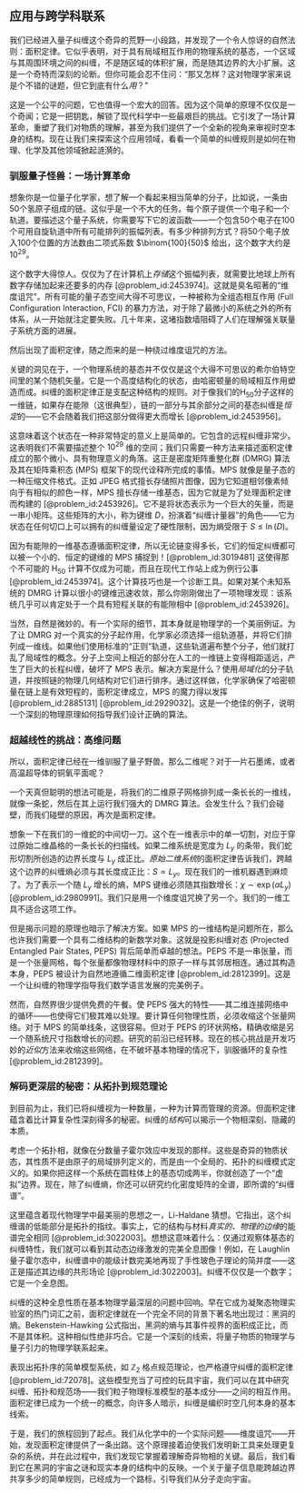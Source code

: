 ## 应用与跨学科联系

我们已经进入量子纠缠这个奇异的荒野一小段路，并发现了一个令人惊讶的自然法则：面积定律。它似乎表明，对于具有局域相互作用的物理系统的基态，一个区域与其周围环境之间的纠缠，不是随区域的体积扩展，而是随其边界的大小扩展。这是一个奇特而深刻的论断。但你可能会忍不住问：“那又怎样？这对物理学家来说是个不错的谜题，但它到底有什么*用*？”

这是一个公平的问题，它也值得一个宏大的回答。因为这个简单的原理不仅仅是一个奇闻；它是一把钥匙，解锁了现代科学中一些最艰巨的挑战。它引发了一场计算革命，重塑了我们对物质的理解，甚至为我们提供了一个全新的视角来审视时空本身的结构。现在让我们来探索这个应用领域，看看一个简单的纠缠规则是如何在物理、化学及其他领域掀起涟漪的。

### 驯服量子怪兽：一场计算革命

想象你是一位量子化学家，想了解一个看起来相当简单的分子，比如说，一条由50个氢原子组成的链。这似乎是一个不大的任务。每个原子提供一个电子和一个轨道。要描述这个量子系统，你需要写下它的波函数——一个包含50个电子在100个可用自旋轨道中所有可能排列的振幅列表。有多少种排列方式？将50个电子放入100个位置的方法数由二项式系数 $\binom{100}{50}$ 给出，这个数字大约是 $10^{29}$。

这个数字大得惊人。仅仅为了在计算机上*存储*这个振幅列表，就需要比地球上所有数字存储加起来还要多的内存 [@problem_id:2453974]。这就是臭名昭著的“维度诅咒”。所有可能的量子态空间大得不可思议，一种被称为全组态相互作用 (Full Configuration Interaction, FCI) 的暴力方法，对于除了最微小的系统之外的所有体系，从一开始就注定要失败。几十年来，这堵指数墙阻碍了人们在理解强关联量子系统方面的进展。

然后出现了面积定律，随之而来的是一种绕过维度诅咒的方法。

关键的洞见在于，一个物理系统的基态并不仅仅是这个大得不可思议的希尔伯特空间里的某个随机矢量。它是一个高度结构化的状态，由哈密顿量的局域相互作用塑造而成。纠缠的面积定律正是支配这种结构的规则。对于像我们的H$_{50}$分子这样的一维链，如果存在能隙（这很典型），链的一部分与其余部分之间的基态纠缠是*恒定*的——它不会随着我们把这部分做得更大而增长 [@problem_id:2453956]。

这意味着这个状态在一种非常特定的意义上是简单的。它包含的远程纠缠非常少。这表明我们不需要描述整个 $10^{29}$ 维的空间；我们只需要一种方法来描述面积定律成立的那个微小、具有物理意义的角落。这正是密度矩阵重整化群 (DMRG) 算法及其在矩阵乘积态 (MPS) 框架下的现代诠释所完成的事情。MPS 就像是量子态的一种压缩文件格式。正如 JPEG 格式擅长存储照片图像，因为它知道相邻像素倾向于有相似的颜色一样，MPS 擅长存储一维基态，因为它就是为了处理面积定律而构建的 [@problem_id:2453926]。它不是将状态表示为一个巨大的矢量，而是一串小矩阵。这些矩阵的大小，称为键维 $D$，扮演着“纠缠计量器”的角色——它为状态在任何切口上可以拥有的纠缠量设定了硬性限制，因为熵受限于 $S \le \ln(D)$。

因为有能隙的一维基态遵循面积定律，所以无论链变得多长，它们的恒定纠缠都可以被一个小的、恒定的键维的 MPS 捕捉到！[@problem_id:3019481] 这使得那个不可能的 H$_{50}$ 计算不仅成为可能，而且在现代工作站上成为例行公事 [@problem_id:2453974]。这个计算技巧也是一个诊断工具。如果对某个未知系统的 DMRG 计算以很小的键维迅速收敛，那么你刚刚做出了一项物理发现：该系统几乎可以肯定处于一个具有短程关联的有能隙相中 [@problem_id:2453926]。

当然，自然是微妙的。有一个实际的细节，其本身就是物理学的一个美丽例证。为了让 DMRG 对一个真实的分子起作用，化学家必须选择一组轨道基，并将它们排列成一维线。如果他们使用标准的“正则”轨道，这些轨道遍布整个分子，他们就打乱了局域性的概念。分子上空间上相近的部分在人工的一维链上变得相距遥远，产生了巨大的长程纠缠，破坏了 MPS 表示。解决方案是什么？使用*局域化*的分子轨道，并按照链的物理几何结构对它们进行排序。通过这样做，化学家确保了哈密顿量在链上是有效短程的，面积定律成立，MPS 的魔力得以发挥 [@problem_id:2885131] [@problem_id:2929032]。这是一个绝佳的例子，说明一个深刻的物理原理如何指导我们设计正确的算法。

### 超越线性的挑战：高维问题

所以，面积定律已经在一维驯服了量子野兽。那么二维呢？对于一片石墨烯，或者高温超导体的铜氧平面呢？

一个天真但聪明的想法可能是，将我们的二维原子网格排列成一条长长的一维线，就像一条蛇，然后在其上运行我们强大的 DMRG 算法。会发生什么？我们会碰壁，而我们碰壁的原因，再次是面积定律。

想象一下在我们的一维蛇的中间切一刀。这个在一维表示中的单一切割，对应于穿过原始二维晶格的一条长长的扫描线。如果二维系统是宽度为 $L_y$ 的条带，我们蛇形切割所创造的边界长度与 $L_y$ 成正比。*原始二维系统*的面积定律告诉我们，跨越这个边界的纠缠熵必须与其长度成正比：$S \propto L_y$。现在我们的一维机器遇到麻烦了。为了表示一个随 $L_y$ 增长的熵，MPS 键维必须随其指数增长：$\chi \sim \exp(\alpha L_y)$ [@problem_id:2980991]。我们只是用一个维度诅咒换了另一个。我们的一维工具不适合这项工作。

但是揭示问题的原理也暗示了解决方案。如果 MPS 的一维结构是问题所在，那么也许我们需要一个具有二维结构的新数学对象。这就是投影纠缠对态 (Projected Entangled Pair States, PEPS) 背后简单而卓越的想法。PEPS 不是一串张量，而是一个张量网格，每个张量都像物理材料中的原子一样与其邻居相连。通过其构造本身，PEPS 被设计为自然地遵循二维面积定律 [@problem_id:2812399]。这是一个让纠缠的物理学指导我们数学语言发展的完美例子。

然而，自然界很少提供免费的午餐。使 PEPS 强大的特性——其二维连接网络中的循环——也使得它们极其难以处理。要计算任何物理性质，必须收缩这个张量网络。对于 MPS 的简单线条，这很容易。但对于 PEPS 的环状网格，精确收缩是另一个随系统尺寸指数增长的问题。研究的前沿已经转移。现在的核心挑战是开发巧妙的*近似*方法来收缩这些网络，在不破坏基本物理的情况下，驯服循环的复杂性 [@problem_id:2812399]。

### 解码更深层的秘密：从拓扑到规范理论

到目前为止，我们已将纠缠视为一种数量，一种为计算而管理的资源。但面积定律蕴含着比计算复杂性深刻得多的秘密。纠缠的*结构*可以揭示一个物相深刻、隐藏的本质。

考虑一个拓扑相，就像在分数量子霍尔效应中发现的那样。这些是奇异的物质状态，其性质不是由原子的局域排列定义的，而是由一个全局的、拓扑的纠缠模式定义的。如果你把这样一个系统在圆柱体上的基态切成两半，你就创造了一个“虚拟”边界。现在，除了纠缠熵，你还可以研究约化密度矩阵的全谱，即所谓的“纠缠谱”。

这里蕴含着现代物理学中最美丽的思想之一，Li-Haldane 猜想。它指出，这个纠缠谱的低能部分是拓扑的指纹。事实上，它的结构与材料*真实的、物理的边缘*的能谱完全相同 [@problem_id:3022003]。想想这意味着什么：仅通过观察体基态的纠缠特性，我们就可以看到其动态边缘激发的完美全息图像！例如，在 Laughlin 量子霍尔态中，纠缠谱中的能级计数完美地再现了手性玻色子理论的简并度——这正是描述其边缘的共形场论 [@problem_id:3022003]。纠缠不仅仅是一个数字；它是一个全息图。

纠缠的这种全息性质在基本物理学最深层的问题中回响。早在它成为凝聚态物理实验室的热门词汇之前，面积定律就在一个完全不同的背景下著名地出现过：黑洞的熵。Bekenstein-Hawking 公式指出，黑洞的熵与其事件视界的面积成正比，而不是其体积。这种相似性绝非巧合。它是一个深刻的线索，将量子物质的物理学与量子引力的物理学联系起来。

表现出拓扑序的简单模型系统，如 $\mathbb{Z}_2$ 格点规范理论，也严格遵守纠缠的面积定律 [@problem_id:72078]。这些模型充当了可控的玩具宇宙，我们可以在其中研究纠缠、拓扑和规范场——我们粒子物理标准模型的基本成分——之间的相互作用。面积定律已成为一个统一的概念，向许多人暗示，纠缠是编织时空几何本身的基本线索。

于是，我们的旅程回到了起点。我们从化学中的一个实际问题——维度诅咒——开始，发现面积定律提供了一条出路。这个原理接着迫使我们发明新工具来处理更复杂的系统，并在此过程中，我们发现它掌握着理解奇异物相的关键。最后，我们看到它在黑洞的宇宙之谜和现实本身的结构中的反映。一个关于量子信息能跨越边界共享多少的简单规则，已经成为一个路标，引导我们从分子走向宇宙。